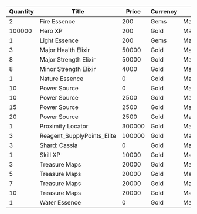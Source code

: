 | Quantity | Title | Price | Currency |  Dev Name |
| -------- | ----- | ----- | -------- |  -------- |
| 2 | Fire Essence | 200 | Gems | Marketplace.L12.Page03.Reagent.27 |
| 100000 | Hero XP | 200 | Gold | Marketplace.L02.Page03.XP.03 |
| 1 | Light Essence | 200 | Gems | Marketplace.L17.Page03.Shard.21 |
| 3 | Major Health Elixir | 50000 | Gold | Marketplace.L14.Page03.ElixirAll.11 |
| 8 | Major Strength Elixir | 50000 | Gold | Marketplace.L09.Page03.MajorElixir.12 |
| 8 | Minor Strength Elixir | 4000 | Gold | Marketplace.L04.Page03.MinorElixir.12 |
| 1 | Nature Essence | 0 | Gold | Marketplace.L08.Page03.Free.52 |
| 10 | Power Source | 0 | Gold | Marketplace.L01.Page03.Free.15 |
| 10 | Power Source | 2500 | Gold | Marketplace.L05.Page03.PowerSource.03 |
| 15 | Power Source | 2500 | Gold | Marketplace.L10.Page03.PowerSource.06 |
| 20 | Power Source | 2500 | Gold | Marketplace.L15.Page03.PowerSource.09 |
| 1 | Proximity Locator | 300000 | Gold | Marketplace.L18.Page03.Hero.09 |
| 3 | Reagent_SupplyPoints_Elite | 100000 | Gold | Marketplace.L06.Page03.Token.20 |
| 3 | Shard: Cassia | 0 | Gold | Marketplace.L01.Page3.VIP5.FreeBonus.75 |
| 1 | Skill XP | 10000 | Gold | Marketplace.L13.Page03.MapsMisc.30 |
| 3 | Treasure Maps | 20000 | Gold | Marketplace.L03.Page03.MapFragments.03 |
| 5 | Treasure Maps | 20000 | Gold | Marketplace.L07.Page03.MapFragments.08 |
| 7 | Treasure Maps | 20000 | Gold | Marketplace.L11.Page03.TreasureMap.03 |
| 10 | Treasure Maps | 20000 | Gold | Marketplace.L16.Page03.TreasureMap.06 |
| 1 | Water Essence | 0 | Gold | Marketplace.L20.Page03.Free.119 |
